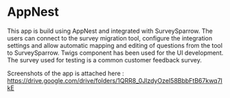 # AppNest

This app is build using AppNest and integrated with SurveySparrow.
The users can connect to the survey migration tool, configure the integration settings and  allow automatic mapping and editing of questions from the tool to SurveySparrow.
Twigs component has been used for the UI development.
The survey used for testing is a common customer feedback survey.

Screenshots of the app is attached here : https://drive.google.com/drive/folders/1QRR8_0JlzdyOzeI58BbbFtB67kwq7IkE
